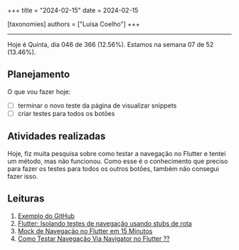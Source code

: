 +++
title = "2024-02-15"
date = 2024-02-15

[taxonomies]
authors = ["Luísa Coelho"]
+++

---

Hoje é Quinta, dia 046 de 366 (12.56%). Estamos na semana 07 de 52 (13.46%).

## Planejamento

O que vou fazer hoje:

- [ ] terminar o novo teste da página de visualizar snippets
- [ ] criar testes para todos os botões

## Atividades realizadas

Hoje, fiz muita pesquisa sobre como testar a navegação no Flutter e tentei um método, mas não funcionou. Como esse é o conhecimento que preciso para fazer os testes para todos os outros botões, também não consegui fazer isso.

## Leituras

1. [Exemplo do GitHub](https://github.com/flutter/flutter/blob/master/packages/flutter/test/widgets/navigator_test.dart)
2. [Flutter: Isolando testes de navegação usando stubs de rota](https://ahmad-hamwi.medium.com/stubbing-navigation-routes-in-widget-integration-tests-in-your-flutter-app-51f71963d4d0)
3. [Mock de Navegação no Flutter em 15 Minutos](https://fredgrott.medium.com/flutter-navigation-mocking-in-15-minutes-ade58f9c8bc8)
4. [Como Testar Navegação Via Navigator no Flutter ??](https://flutteragency.com/test-navigation-in-flutter/)
